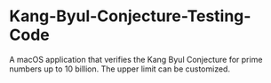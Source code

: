# Kang-Byul-Conjecture-Testing-Code
A macOS application that verifies the Kang Byul Conjecture for prime numbers up to 10 billion. The upper limit can be customized.
